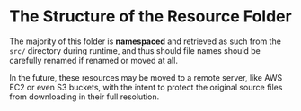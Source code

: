 # The Structure of the Resource Folder
The majority of this folder is **namespaced** and retrieved as such from the `src/` directory during runtime, and thus should file names should be carefully renamed if renamed or moved at all. 

In the future, these resources may be moved to a remote server, like AWS EC2 or even S3 buckets, with the intent to protect the original source files from downloading in their full resolution.
